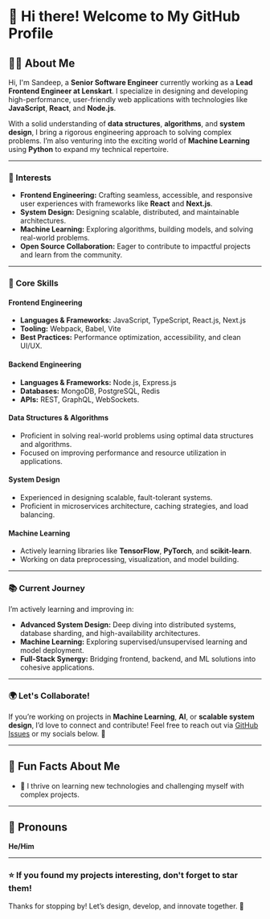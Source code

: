 # 👋 Hi there! Welcome to My GitHub Profile

## 🧑‍💻 About Me
Hi, I'm Sandeep, a **Senior Software Engineer** currently working as a **Lead Frontend Engineer at Lenskart**. I specialize in designing and developing high-performance, user-friendly web applications with technologies like **JavaScript**, **React**, and **Node.js**.  

With a solid understanding of **data structures**, **algorithms**, and **system design**, I bring a rigorous engineering approach to solving complex problems. I’m also venturing into the exciting world of **Machine Learning** using **Python** to expand my technical repertoire.

---

### 🌟 Interests
- **Frontend Engineering:** Crafting seamless, accessible, and responsive user experiences with frameworks like **React** and **Next.js**.
- **System Design:** Designing scalable, distributed, and maintainable architectures.
- **Machine Learning:** Exploring algorithms, building models, and solving real-world problems.
- **Open Source Collaboration:** Eager to contribute to impactful projects and learn from the community.

---

### 🔧 Core Skills
#### **Frontend Engineering**
- **Languages & Frameworks:** JavaScript, TypeScript, React.js, Next.js
- **Tooling:** Webpack, Babel, Vite  
- **Best Practices:** Performance optimization, accessibility, and clean UI/UX.

#### **Backend Engineering**
- **Languages & Frameworks:** Node.js, Express.js  
- **Databases:** MongoDB, PostgreSQL, Redis  
- **APIs:** REST, GraphQL, WebSockets.

#### **Data Structures & Algorithms**
- Proficient in solving real-world problems using optimal data structures and algorithms.
- Focused on improving performance and resource utilization in applications.

#### **System Design**
- Experienced in designing scalable, fault-tolerant systems.
- Proficient in microservices architecture, caching strategies, and load balancing.

#### **Machine Learning**
- Actively learning libraries like **TensorFlow**, **PyTorch**, and **scikit-learn**.
- Working on data preprocessing, visualization, and model building.

---

### 📚 Current Journey
I’m actively learning and improving in:
- **Advanced System Design:** Deep diving into distributed systems, database sharding, and high-availability architectures.
- **Machine Learning:** Exploring supervised/unsupervised learning and model deployment.
- **Full-Stack Synergy:** Bridging frontend, backend, and ML solutions into cohesive applications.

---

### 🌍 Let's Collaborate!
If you’re working on projects in **Machine Learning**, **AI**, or **scalable system design**, I’d love to connect and contribute! Feel free to reach out via [GitHub Issues](https://github.com/[YourUsername]/[YourRepo]) or my socials below. 🚀

---

## 🎉 Fun Facts About Me
- 🌱 I thrive on learning new technologies and challenging myself with complex projects.

---

## 💬 Pronouns
**He/Him**

---

### ⭐️ If you found my projects interesting, don't forget to star them!
Thanks for stopping by! Let’s design, develop, and innovate together. 🚀
